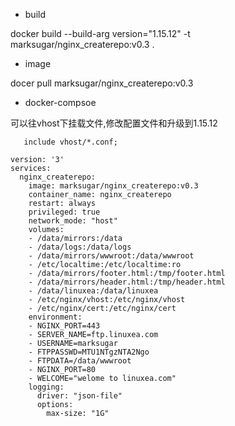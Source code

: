 - build

docker build --build-arg version="1.15.12" -t marksugar/nginx_createrepo:v0.3 .

- image

docer pull marksugar/nginx_createrepo:v0.3 

- docker-compsoe

可以往vhost下挂载文件,修改配置文件和升级到1.15.12

```
   include vhost/*.conf;
```

```
version: '3'
services:
  nginx_createrepo:
    image: marksugar/nginx_createrepo:v0.3
    container_name: nginx_createrepo
    restart: always
    privileged: true
    network_mode: "host"
    volumes:
    - /data/mirrors:/data
    - /data/logs:/data/logs
    - /data/mirrors/wwwroot:/data/wwwroot
    - /etc/localtime:/etc/localtime:ro
    - /data/mirrors/footer.html:/tmp/footer.html
    - /data/mirrors/header.html:/tmp/header.html
    - /data/linuxea:/data/linuxea
    - /etc/nginx/vhost:/etc/nginx/vhost
    - /etc/nginx/cert:/etc/nginx/cert
    environment:
    - NGINX_PORT=443
    - SERVER_NAME=ftp.linuxea.com
    - USERNAME=marksugar
    - FTPPASSWD=MTU1NTgzNTA2Ngo
    - FTPDATA=/data/wwwroot
    - NGINX_PORT=80
    - WELCOME="welome to linuxea.com"
    logging:
      driver: "json-file"
      options:
        max-size: "1G"
```

